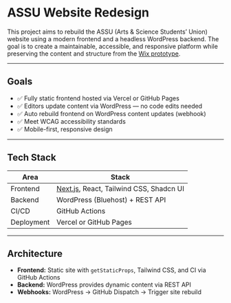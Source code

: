 # ASSU Website Redesign

This project aims to rebuild the ASSU (Arts & Science Students’ Union) website using a modern frontend and a headless WordPress backend. The goal is to create a maintainable, accessible, and responsive platform while preserving the content and structure from the [Wix prototype](https://jennykwon0712.wixsite.com/u-of-t-assu).

---

## Goals

- ✅ Fully static frontend hosted via Vercel or GitHub Pages
- ✅ Editors update content via WordPress — no code edits needed
- ✅ Auto rebuild frontend on WordPress content updates (webhook)
- ✅ Meet WCAG accessibility standards
- ✅ Mobile-first, responsive design

---

## Tech Stack

| Area       | Stack                                                          |
| ---------- | -------------------------------------------------------------- |
| Frontend   | [Next.js](https://nextjs.org/), React, Tailwind CSS, Shadcn UI |
| Backend    | WordPress (Bluehost) + REST API                                |
| CI/CD      | GitHub Actions                                                 |
| Deployment | Vercel or GitHub Pages                                         |

---

## Architecture

- **Frontend:** Static site with `getStaticProps`, Tailwind CSS, and CI via GitHub Actions
- **Backend:** WordPress provides dynamic content via REST API
- **Webhooks:** WordPress → GitHub Dispatch → Trigger site rebuild
